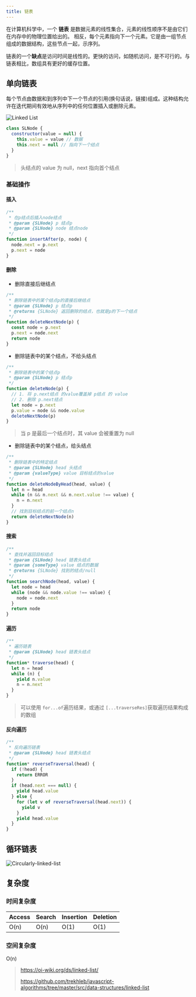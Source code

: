 ```yaml
---
title: 链表
---
```


在计算机科学中，一个 **链表** 是数据元素的线性集合，元素的线性顺序不是由它们在内存中的物理位置给出的。 相反，每个元素指向下一个元素。它是由一组节点组成的数据结构，这些节点一起，示序列。

链表的一个**缺点**是访问时间是线性的。更快的访问，如随机访问，是不可行的。与链表相比，数组具有更好的缓存位置。

## 单向链表

每个节点由数据和到序列中下一个节点的引用(换句话说，链接)组成。这种结构允许在迭代期间有效地从序列中的任何位置插入或删除元素。

![Linked List](https://upload.wikimedia.org/wikipedia/commons/6/6d/Singly-linked-list.svg)

```js
class SLNode {
  constructor(value = null) {
    this.value = value // 数据
    this.next = null // 指向下一个结点
  }
}
```

> 头结点的 value 为 null，next 指向首个结点

### 基础操作

#### 插入

```js
/**
 * 在p结点后插入node结点
 * @param {SLNode} p 结点p
 * @param {SLNode} node 结点node
 */
function insertAfter(p, node) {
  node.next = p.next
  p.next = node
}
```

#### 删除

- 删除直接后继结点

```js
/**
 * 删除链表中的某个结点p的直接后继结点
 * @param {SLNode} p 结点p
 * @returns {SLNode} 返回删除的结点，也就是p的下一个结点
 */
function deleteNextNode(p) {
  const node = p.next
  p.next = node.next
  return node
}
```

- 删除链表中的某个结点，不给头结点

```js
/**
 * 删除链表中的某个结点p
 * @param {SLNode} p 结点p
 */
function deleteNode(p) {
  // 1. 将 p.next结点 的value覆盖掉 p结点 的 value
  // 2. 删除 p.next结点
  let node = p.next
  p.value = node && node.value
  deleteNextNode(p)
}
```

> 当 p 是最后一个结点时，其 value 会被重置为 null

- 删除链表中的某个结点，给头结点

```js
/**
 * 删除链表中的特定结点
 * @param {SLNode} head 头结点
 * @param {valueType} value 目标结点的value
 */
function deleteNodeByHead(head, value) {
  let n = head
  while (n && n.next && n.next.value !== value) {
    n = n.next
  }
  // 找到目标结点的前一个结点n
  return deleteNextNode(n)
}
```

#### 搜索

```js
/**
 * 查找并返回目标结点
 * @param {SLNode} head 链表头结点
 * @param {someType} value 结点的数据
 * @returns {SLNode} 找到的结点/null
 */
function searchNode(head, value) {
  let node = head
  while (node && node.value !== value) {
    node = node.next
  }
  return node
}
```

#### 遍历

```js
/**
 * 遍历链表
 * @param {SLNode} head 链表头结点
 */
function* traverse(head) {
  let n = head
  while (n) {
    yield n.value
    n = n.next
  }
}
```

> 可以使用 `for...of`遍历结果，或通过 `[...traverseRes]`获取遍历结果构成的数组

#### 反向遍历

```js
/**
 * 反向遍历链表
 * @param {SLNode} head 链表头结点
 */
function* reverseTraversal(head) {
  if (!head) {
    return ERROR
  }
  if (head.next === null) {
    yield head.value
  } else {
    for (let v of reverseTraversal(head.next)) {
      yield v
    }
    yield head.value
  }
}
```

## 循环链表

![Circularly-linked-list](https://upload.wikimedia.org/wikipedia/commons/d/df/Circularly-linked-list.svg)

## 复杂度

### 时间复杂度

| Access | Search | Insertion | Deletion |
| ------ | ------ | --------- | -------- |
| O(n)   | O(n)   | O(1)      | O(1)     |

### 空间复杂度

O(n)

> https://oi-wiki.org/ds/linked-list/
>
> https://github.com/trekhleb/javascript-algorithms/tree/master/src/data-structures/linked-list
